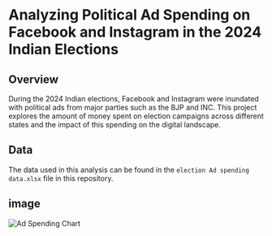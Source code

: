 # Analyzing Political Ad Spending on Facebook and Instagram in the 2024 Indian Elections
## Overview
During the 2024 Indian elections, Facebook and Instagram were inundated with political ads from major parties such as the BJP and INC. This project explores the amount of money spent on election campaigns across different states and the impact of this spending on the digital landscape.
## Data
The data used in this analysis can be found in the `election Ad spending data.xlsx` file in this repository.
## image
![Ad Spending Chart](https://github.com/sravaniponakalapalli/images/blob/main/Ad1.png?raw=true)
